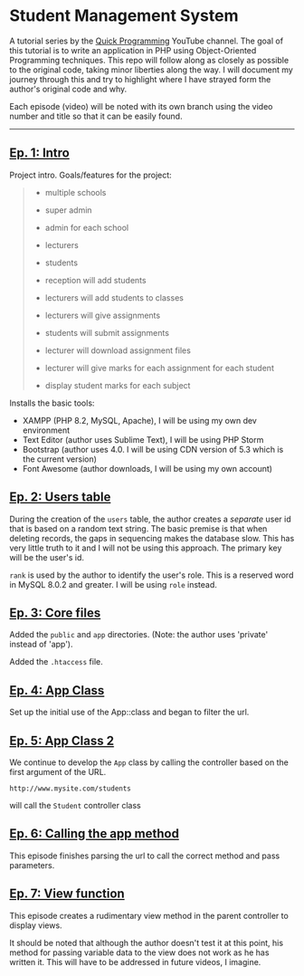 # Student Management System

A tutorial series by the [Quick Programming](https://www.youtube.com/@QuickProgramming) YouTube channel. The goal of
this tutorial is to write an application in PHP using Object-Oriented Programming techniques. This repo will follow
along as closely as possible to the original code, taking minor liberties along the way. I will document my journey
through this and try to highlight where I have strayed form the author's original code and why.

Each episode (video) will be noted with its own branch using the video number and title so that it can be easily found.

---

## [Ep. 1: Intro](https://youtu.be/ztDGTjXlY5U?si=4YftXnXo8TBYHVpu)

Project intro. Goals/features for the project:

> - multiple schools
>- super admin
>- admin for each school
>- lecturers
>- students
>
>
> - reception will add students
> - lecturers will add students to classes
> - lecturers will give assignments
> - students will submit assignments
> - lecturer will download assignment files
> - lecturer will give marks for each assignment for each student
> - display student marks for each subject

Installs the basic tools:

- XAMPP (PHP 8.2, MySQL, Apache), I will be using my own dev environment
- Text Editor (author uses Sublime Text), I will be using PHP Storm
- Bootstrap (author uses 4.0. I will be using CDN version of 5.3 which is the current version)
- Font Awesome (author downloads, I will be using my own account)

## [Ep. 2: Users table](https://youtu.be/juE9Bg2JR7U?si=w44xLolRDbvYl-jc)

During the creation of the `users` table, the author creates a _separate_ user id that is based on a random text string.
The basic premise is that when deleting records, the gaps in sequencing makes the database slow. This has very little
truth to it and I will not be using this approach. The primary key will be the user's id.

`rank` is used by the author to identify the user's role. This is a reserved word in MySQL 8.0.2 and greater. I will be
using `role` instead.

## [Ep. 3: Core files](https://youtu.be/3IKQKpklKwo?si=LmZB99LOeMR74w8B)

Added the `public` and `app` directories. (Note: the author uses 'private' instead of 'app').

Added the `.htaccess` file.

## [Ep. 4: App Class](https://youtu.be/PmQMqJQujY8?si=ksMI71KX-QShcque)

Set up the initial use of the App::class and began to filter the url.

## [Ep. 5: App Class 2](https://youtu.be/vSkXMwFpC74?si=vriewPWT17nNMzmx)

We continue to develop the `App` class by calling the controller based on the first argument of the URL.

```
http://www.mysite.com/students
```

will call the `Student` controller class

## [Ep. 6: Calling the app method](https://youtu.be/eFhz-UjpbTI?si=_rLx2hzXnKMh-mMC)

This episode finishes parsing the url to call the correct method and pass parameters.

## [Ep. 7: View function](https://youtu.be/A__jsUBXWro?si=ieYvRuz9aK8NNPr-)

This episode creates a rudimentary view method in the parent controller to display views.

It should be noted that although the author doesn't test it at this point, his method for passing variable data to the
view does not work as he has written it. This will have to be addressed in future videos, I imagine.
